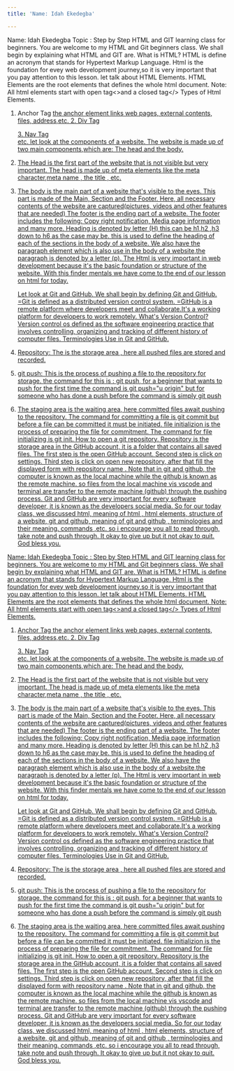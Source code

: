 ```yaml
---
title: 'Name: Idah Ekedegba'

---
```


Name: Idah Ekedegba
Topic : Step by Step HTML and GIT learning class for beginners.
You are welcome to my HTML and Git beginners class. We shall begin by explaining what HTML and GIT are.
What is HTML? 
HTML is define an acronym that stands for Hypertext Markup Language. Html is the foundation for evey web development journey,so it is very important that you pay attention to this lesson.
let talk about HTML Elements.
HTML Elements are the root elements that defines the whole html document.
Note: All html elements start with open tag<>and a closed tag</>
Types of Html Elements.
1. Anchor Tag <a href=""> the anchor element links web pages, external contents, files, address,etc.
    2. Div Tag<div></div>
    3. Nav Tag<nav></nav>etc.
let look at the components of a website.
    The website is made up of two main components,which are:
    The head and the body.
1. The Head is the first part of the website that is not visible but  very important. The head is made up of meta elements like the meta character,meta name , the title , etc.
2. The body is the main part of a website that's visible to the eyes. This part is made of the Main, Section and the Footer. Here, all necessary contents of the website are captured(pictures, videos and other features that are needed) The footer is the ending part of a website. The footer includes the following:
    Copy right notification, Media page information and many more. 
    Heading is denoted by letter (H) this can be h1,h2 ,h3 down to h6 as the case may be. this is used to define the heading of each of the sections in the body of a website. We also have the paragraph element which is also use in the body of a website,the paragraph is denoted by a letter (p). The Html is very important in web development because it's the basic foundation or structure of the website. 
    With this finder mentals we have come to the end of our lesson on html for today.
    
    Let look at Git and GitHub.
    We shall begin by defining Git and GitHub.
    =Git is defined as a distributed version control system.
    =GitHub is a remote platform where developers meet and  collaborate.It's a working platform for developers to work remotely. 
    What's Version Control? 
    Version control os defined as the software engineering practice that involves controlling, organizing and tracking of different history of computer files.
 Terminologies Use in Git and GitHub.
1. Repository: The is the storage area , here all pushed files are stored and recorded.
2. git push: This is the process of pushing a file to the repository for storage. the command for this is : git push, for a beginner that wants to push for the first time the command is git push="u origin" but for someone who has done a push before the command is simply git push
3. The staging area is the waiting area, here committed files await pushing to the repository. The command for committing a file is git commit but before a file can be committed it must be initiated. file initializion is the process of preparing the file for commitment. 
    The command for file initializing is git init.
    How to open a git repository.
Repository is the storage area in the GitHub account, it is a folder that contains all saved files. The first step is the open GitHub account.
Second step is click on settings.
Third step is click on open new repository, after that fill the displayed form with repository name . 
Note that in git and github, the computer is known as the local machine while the github is known as the remote machine. so files from the local machine vis vscode and terminal are transfer to the remote machine (github) through the pushing process. 
    Git and GitHub are very important for every software developer, it is known as the developers social media. 
    So for our today class, we discussed html, meaning of html , html elements, structure of a website, git and github, meaning of git and github , terminologies and their meaning. commands ,etc.
    so i encourage you all to read through, take note and push through. It okay to give up but it not okay to quit. God bless you.
    
    

    
Name: Idah Ekedegba
Topic : Step by Step HTML and GIT learning class for beginners.
You are welcome to my HTML and Git beginners class. We shall begin by explaining what HTML and GIT are.
What is HTML? 
HTML is define an acronym that stands for Hypertext Markup Language. Html is the foundation for evey web development journey,so it is very important that you pay attention to this lesson.
let talk about HTML Elements.
HTML Elements are the root elements that defines the whole html document.
Note: All html elements start with open tag<>and a closed tag</>
Types of Html Elements.
1. Anchor Tag <a href=""> the anchor element links web pages, external contents, files, address,etc.
    2. Div Tag<div></div>
    3. Nav Tag<nav></nav>etc.
let look at the components of a website.
    The website is made up of two main components,which are:
    The head and the body.
1. The Head is the first part of the website that is not visible but  very important. The head is made up of meta elements like the meta character,meta name , the title , etc.
2. The body is the main part of a website that's visible to the eyes. This part is made of the Main, Section and the Footer. Here, all necessary contents of the website are captured(pictures, videos and other features that are needed) The footer is the ending part of a website. The footer includes the following:
    Copy right notification, Media page information and many more. 
    Heading is denoted by letter (H) this can be h1,h2 ,h3 down to h6 as the case may be. this is used to define the heading of each of the sections in the body of a website. We also have the paragraph element which is also use in the body of a website,the paragraph is denoted by a letter (p). The Html is very important in web development because it's the basic foundation or structure of the website. 
    With this finder mentals we have come to the end of our lesson on html for today.
    
    Let look at Git and GitHub.
    We shall begin by defining Git and GitHub.
    =Git is defined as a distributed version control system.
    =GitHub is a remote platform where developers meet and  collaborate.It's a working platform for developers to work remotely. 
    What's Version Control? 
    Version control os defined as the software engineering practice that involves controlling, organizing and tracking of different history of computer files.
 Terminologies Use in Git and GitHub.
1. Repository: The is the storage area , here all pushed files are stored and recorded.
2. git push: This is the process of pushing a file to the repository for storage. the command for this is : git push, for a beginner that wants to push for the first time the command is git push="u origin" but for someone who has done a push before the command is simply git push
3. The staging area is the waiting area, here committed files await pushing to the repository. The command for committing a file is git commit but before a file can be committed it must be initiated. file initializion is the process of preparing the file for commitment. 
    The command for file initializing is git init.
    How to open a git repository.
Repository is the storage area in the GitHub account, it is a folder that contains all saved files. The first step is the open GitHub account.
Second step is click on settings.
Third step is click on open new repository, after that fill the displayed form with repository name . 
Note that in git and github, the computer is known as the local machine while the github is known as the remote machine. so files from the local machine vis vscode and terminal are transfer to the remote machine (github) through the pushing process. 
    Git and GitHub are very important for every software developer, it is known as the developers social media. 
    So for our today class, we discussed html, meaning of html , html elements, structure of a website, git and github, meaning of git and github , terminologies and their meaning. commands ,etc.
    so i encourage you all to read through, take note and push through. It okay to give up but it not okay to quit. God bless you.
    
    

    
